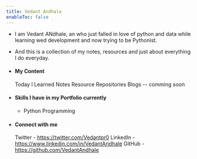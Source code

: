 ```yaml
---
title: Vedant Andhale
enableToc: false
---
```


* I am Vedant ANdhale, an who just falled in love of python and data while learning wed development and now trying to be Pythonist.

* And this is a collection of my notes, resources and just about everything I do everyday.

* #### My Content
    Today I Learned Notes
    Resource Repositories
    Blogs -- comming soon

* #### Skills I have in my Portfolio currently
    * Python Programming

* #### Connect with me
    Twitter - https://twitter.com/Vedantpr0
    LinkedIn - https://www.linkedin.com/in/VedantAndhale
    GitHub - https://github.com/VedantAndhale